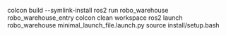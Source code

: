colcon build --symlink-install
ros2 run robo_warehouse robo_warehouse_entry
colcon clean workspace
ros2 launch robo_warehouse minimal_launch_file.launch.py
source install/setup.bash